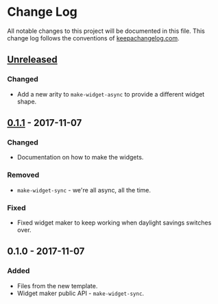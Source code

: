 # Change Log
All notable changes to this project will be documented in this file. This change log follows the conventions of [keepachangelog.com](http://keepachangelog.com/).

## [Unreleased]
### Changed
- Add a new arity to `make-widget-async` to provide a different widget shape.

## [0.1.1] - 2017-11-07
### Changed
- Documentation on how to make the widgets.

### Removed
- `make-widget-sync` - we're all async, all the time.

### Fixed
- Fixed widget maker to keep working when daylight savings switches over.

## 0.1.0 - 2017-11-07
### Added
- Files from the new template.
- Widget maker public API - `make-widget-sync`.

[Unreleased]: https://github.com/your-name/media-clj/compare/0.1.1...HEAD
[0.1.1]: https://github.com/your-name/media-clj/compare/0.1.0...0.1.1
